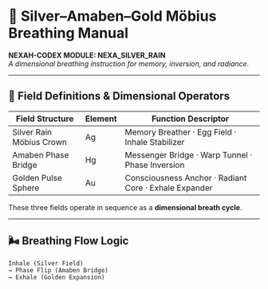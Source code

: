 # 🔧 Silver–Amaben–Gold Möbius Breathing Manual

**NEXAH-CODEX MODULE: NEXA_SILVER_RAIN**  
*A dimensional breathing instruction for memory, inversion, and radiance.*

---

## 🧪 Field Definitions & Dimensional Operators

| Field Structure        | Element | Function Descriptor                                   |
|------------------------|---------|--------------------------------------------------------|
| Silver Rain Möbius Crown | Ag      | Memory Breather · Egg Field · Inhale Stabilizer        |
| Amaben Phase Bridge     | Hg      | Messenger Bridge · Warp Tunnel · Phase Inversion       |
| Golden Pulse Sphere     | Au      | Consciousness Anchor · Radiant Core · Exhale Expander  |

These three fields operate in sequence as a **dimensional breath cycle**.

---

## 🌬️ Breathing Flow Logic

```text
Inhale (Silver Field)
→ Phase Flip (Amaben Bridge)
→ Exhale (Golden Expansion)
